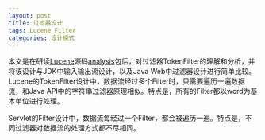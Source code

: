 ```yaml
---
layout: post
title: 过滤器设计
tags: Lucene Filter
categories: 设计模式
---
```

本文是在研读[Lucene](http://lucene.apache.org/)源码[analysis](http://www.docjar.com/docs/api/org/apache/lucene/analysis/package-index.html)包后，对过滤器TokenFilter的理解和分析，并将该设计与JDK中输入输出流设计，以及Java Web中过滤器设计进行简单比较。  
Lucene的TokenFilter设计中，数据流经过多个Filter时，只需要遍历一遍数据流，和Java API中的字符串过滤器原理相似。特点是，所有的Filter都以word为基本单位进行处理。

Servlet的Filter设计中，数据流每经过一个Filter，都会被遍历一遍。特点是，不同过滤器对数据流的处理方式都不尽相同。